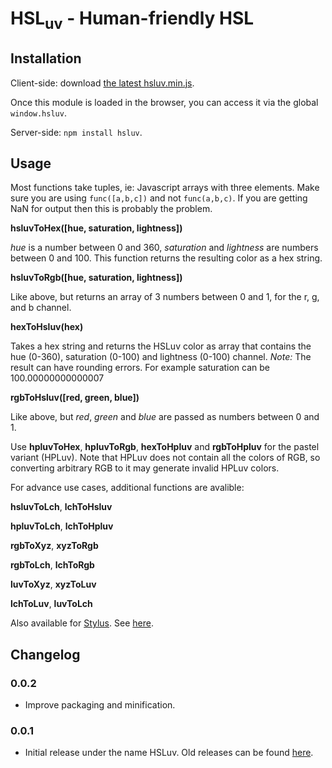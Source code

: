 # HSL<sub>uv</sub> - Human-friendly HSL

## Installation

Client-side: download [the latest hsluv.min.js](https://github.com/hsluv/hsluv/tree/master/javascript/dist).

Once this module is loaded in the browser, you can access it via the
global ``window.hsluv``.

Server-side: ``npm install hsluv``.

## Usage

Most functions take tuples, ie: Javascript arrays with three elements.  Make sure you are using
`func([a,b,c])` and not `func(a,b,c)`. If you are getting NaN for output then this is probably
the problem.

**hsluvToHex([hue, saturation, lightness])**

*hue* is a number between 0 and 360, *saturation* and *lightness* are
numbers between 0 and 100. This function returns the resulting color as
a hex string.

**hsluvToRgb([hue, saturation, lightness])**

Like above, but returns an array of 3 numbers between 0 and 1, for the
r, g, and b channel.

**hexToHsluv(hex)**

Takes a hex string and returns the HSLuv color as array that contains
the hue (0-360), saturation (0-100) and lightness (0-100) channel.
_Note:_ The result can have rounding errors. For example saturation can
be 100.00000000000007

**rgbToHsluv([red, green, blue])**

Like above, but *red*, *green* and *blue* are passed as numbers between
0 and 1.

Use **hpluvToHex**, **hpluvToRgb**, **hexToHpluv** and **rgbToHpluv** for
the pastel variant (HPLuv). Note that HPLuv does not contain all the colors
of RGB, so converting arbitrary RGB to it may generate invalid HPLuv colors.

For advance use cases, additional functions are avalible:

**hsluvToLch**, **lchToHsluv**

**hpluvToLch**, **lchToHpluv**

**rgbToXyz**, **xyzToRgb**

**rgbToLch**, **lchToRgb**

**luvToXyz**, **xyzToLuv**

**lchToLuv**, **luvToLch**

Also available for [Stylus](http://stylus-lang.com/). See
[here](https://github.com/hsluv/hsluv-stylus).

## Changelog

### 0.0.2

- Improve packaging and minification.

### 0.0.1

- Initial release under the name HSLuv. Old releases can be found [here](https://www.npmjs.com/package/husl).
